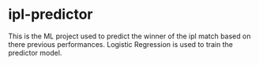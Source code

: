 # ipl-predictor
This is the ML project used to predict the winner of the ipl match based on there previous performances. 
Logistic Regression is used to train the predictor model.

